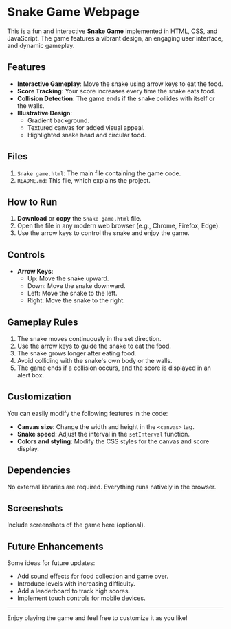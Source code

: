 # Snake Game Webpage

This is a fun and interactive **Snake Game** implemented in HTML, CSS, and JavaScript. The game features a vibrant design, an engaging user interface, and dynamic gameplay.

## Features
- **Interactive Gameplay**: Move the snake using arrow keys to eat the food.
- **Score Tracking**: Your score increases every time the snake eats food.
- **Collision Detection**: The game ends if the snake collides with itself or the walls.
- **Illustrative Design**:
  - Gradient background.
  - Textured canvas for added visual appeal.
  - Highlighted snake head and circular food.

## Files
1. `Snake game.html`: The main file containing the game code.
2. `README.md`: This file, which explains the project.

## How to Run
1. **Download** or **copy** the `Snake game.html` file.
2. Open the file in any modern web browser (e.g., Chrome, Firefox, Edge).
3. Use the arrow keys to control the snake and enjoy the game.

## Controls
- **Arrow Keys**:
  - Up: Move the snake upward.
  - Down: Move the snake downward.
  - Left: Move the snake to the left.
  - Right: Move the snake to the right.

## Gameplay Rules
1. The snake moves continuously in the set direction.
2. Use the arrow keys to guide the snake to eat the food.
3. The snake grows longer after eating food.
4. Avoid colliding with the snake's own body or the walls.
5. The game ends if a collision occurs, and the score is displayed in an alert box.

## Customization
You can easily modify the following features in the code:
- **Canvas size**: Change the width and height in the `<canvas>` tag.
- **Snake speed**: Adjust the interval in the `setInterval` function.
- **Colors and styling**: Modify the CSS styles for the canvas and score display.

## Dependencies
No external libraries are required. Everything runs natively in the browser.

## Screenshots
Include screenshots of the game here (optional).

## Future Enhancements
Some ideas for future updates:
- Add sound effects for food collection and game over.
- Introduce levels with increasing difficulty.
- Add a leaderboard to track high scores.
- Implement touch controls for mobile devices.

---

Enjoy playing the game and feel free to customize it as you like!

